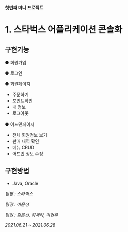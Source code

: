 **첫번째 미니 프로젝트**

# 1. 스타벅스 어플리케이션 콘솔화

## 구현기능

● 회원가입

● 로그인

● 회원페이지
- 주문하기
- 포인트확인
- 내 정보
- 로그아웃

● 어드민페이지
- 전체 회원정보 보기
- 판매 내역 확인
- 메뉴 CRUD
- 어드민 정보 수정

## 구현방법
- Java, Oracle




*팀명 : 스타벅스*

*팀장 : 이윤성*

*팀원 : 김은선, 위세라, 이현우*

*2021.06.21 ~ 2021.06.28*
